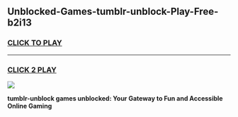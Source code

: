 
## Unblocked-Games-tumblr-unblock-Play-Free-b2i13
<h3>
<a href="https://premium76.site?title=tumblr-unblock&ref=23A">CLICK TO PLAY</a></h3>
<hr>

<h3>
<a href="https://premium76.site?title=tumblr-unblock&ref=23A">CLICK 2 PLAY</a>
  
</h3>

<a href="https://premium76.site?title=tumblr-unblock&ref=23A"><img src="https://clearcache.store/games.png"></a>


**tumblr-unblock games unblocked: Your Gateway to Fun and Accessible Online Gaming**
